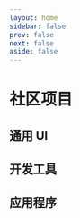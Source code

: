```yaml
---
layout: home
sidebar: false
prev: false
next: false
aside: false
---
```


<script setup>
  import Project from "../components/Project.vue"
  import { uis, tools, apps } from "../assets/data/projects";
</script>

<h1 class="maa-center">社区项目</h1>

## 通用 UI

<section class="maa-project-list">

  <Project v-for="project in uis" :title="project.name" :desc="project.desc" :logo="project.logo" :stack="project.stack" :link="project.link" />

</section>

## 开发工具

<section class="maa-project-list">

  <Project v-for="project in tools" :title="project.name" :desc="project.desc" :logo="project.logo" :stack="project.stack" :link="project.link" />

</section>

## 应用程序

<section class="maa-project-list">

  <Project v-for="project in apps" :title="project.name" :desc="project.desc" :logo="project.logo" :stack="project.stack" :link="project.link" />

</section>

